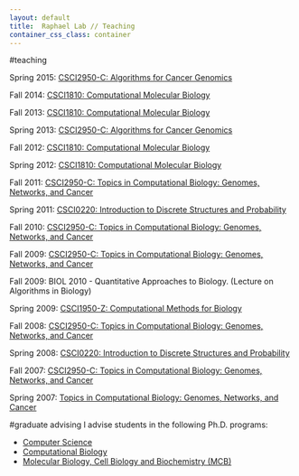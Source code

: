 ```yaml
---
layout: default
title:  Raphael Lab // Teaching
container_css_class: container
---
```


#teaching

Spring 2015: 
[CSCI2950-C: Algorithms for Cancer Genomics](http://cs.brown.edu/courses/csci2950-c/Spring2015/index.html)

Fall 2014:
[CSCI1810: Computational Molecular Biology](http://www.cs.brown.edu/courses/csci1810/)

Fall 2013:
[CSCI1810: Computational Molecular Biology](http://www.cs.brown.edu/courses/csci1810/)

Spring 2013:
[CSCI2950-C: Algorithms	for Cancer Genomics](http://cs.brown.edu/courses/csci2950-c/Spring2013/index.html)

Fall 2012:
[CSCI1810: Computational Molecular Biology](http://www.cs.brown.edu/courses/csci1810/)

Spring 2012:
[CSCI1810: Computational Molecular Biology](http://www.cs.brown.edu/courses/csci1810/)

Fall 2011:
[CSCI2950-C: Topics in Computational Biology: Genomes, Networks, and Cancer](http://www.cs.brown.edu/courses/csci2950-c/)

Spring 2011:
[CSCI0220: Introduction to Discrete Structures and Probability](http://www.cs.brown.edu/courses/csci0220/)

Fall 2010:
[CSCI2950-C: Topics in Computational Biology: Genomes, Networks, and Cancer](http://www.cs.brown.edu/courses/csci2950-c/)

Fall 2009:
[CSCI2950-C: Topics in Computational Biology: Genomes, Networks, and Cancer](http://www.cs.brown.edu/courses/csci2950-c/Fall2009)

Fall 2009:
BIOL 2010 - Quantitative Approaches to Biology. (Lecture on Algorithms in Biology)

Spring 2009:
[CSCI1950-Z: Computational Methods for Biology](http://www.cs.brown.edu/courses/csci1950-z/)

Fall 2008:
[CSCI2950-C: Topics in Computational Biology: Genomes, Networks, and Cancer](http://www.cs.brown.edu/courses/csci2950-c/Fall2008/index.html)

Spring 2008:
[CSCI0220: Introduction to Discrete Structures and Probability](http://www.cs.brown.edu/courses/csci0220/)

Fall 2007:
[CSCI2950-C: Topics in Computational Biology: Genomes, Networks, and Cancer](http://www.cs.brown.edu/courses/csci2950-c/index_Fall07.html)

Spring 2007:
[Topics in Computational Biology: Genomes, Networks, and Cancer](http://www.cs.brown.edu/courses/csci2950-c/index_Spring07.html)

#graduate advising
I advise students in the following Ph.D. programs:

* [Computer Science](http://www.cs.brown.edu/grad/)
* [Computational Biology](http://www.brown.edu/Research/CCMB/PhD.htm)
* [Molecular Biology, Cell Biology and Biochemistry (MCB)](http://www.brown.edu/Departments/Molecular_Biology/Grad_Program/)
